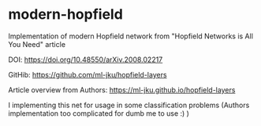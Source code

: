 # modern-hopfield
Implementation of modern Hopfield network from "Hopfield Networks is All You Need" article

DOI: https://doi.org/10.48550/arXiv.2008.02217

GitHib: https://github.com/ml-jku/hopfield-layers

Article overview from Authors: https://ml-jku.github.io/hopfield-layers

I implementing this net for usage in some classification problems (Authors implementation too complicated for dumb me to use :) )
